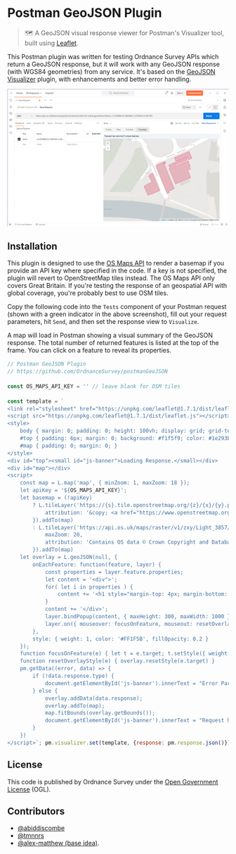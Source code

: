 # Postman GeoJSON Plugin
> 🗺 A GeoJSON visual response viewer for Postman's Visualizer tool, built using [Leaflet](https://leafletjs.com/).

This Postman plugin was written for testing Ordnance Survey APIs which return a GeoJSON response, but it will work with any GeoJSON response (with WGS84 geometries) from any service. It's based on the [GeoJSON Visualizer](https://www.postman.com/gold-meadow-42382/workspace/geojson-visualizer) plugin, with enhancements and better error handling.

![Example Screenshot](./example.png)

## Installation
This plugin is designed to use the [OS Maps API](https://osdatahub.os.uk/docs/wmts/overview) to render a basemap if you provide an API key where specified in the code. If a key is not specified, the plugin will revert to OpenStreetMap tiles instead. The OS Maps API only covers Great Britain. If you're testing the response of an geospatial API with global coverage, you're probably best to use OSM tiles.

Copy the following code into the `Tests` component of your Postman request (shown with a green indicator in the above screenshot), fill out your request parameters, hit `Send`, and then set the response view to `Visualize`.

A map will load in Postman showing a visual summary of the GeoJSON response. The total number of returned features is listed at the top of the frame. You can click on a feature to reveal its properties.

```javascript
// Postman GeoJSON Plugin
// https://github.com/OrdnanceSurvey/postmanGeoJSON

const OS_MAPS_API_KEY = '' // leave blank for OSM tiles

const template = `
<link rel="stylesheet" href="https://unpkg.com/leaflet@1.7.1/dist/leaflet.css" />
<script src="https://unpkg.com/leaflet@1.7.1/dist/leaflet.js"></script>
<style>
    body { margin: 0; padding: 0; height: 100vh; display: grid; grid-template-rows: auto 1fr; }
    #top { padding: 6px; margin: 0; background: #f1f5f9; color: #1e293b; }
    #map { padding: 0; margin: 0; }
</style>
<div id="top"><small id="js-banner">Loading Response.</small></div>
<div id="map"></div>
<script>
    const map = L.map('map', { minZoom: 1, maxZoom: 18 });
    let apiKey = '${OS_MAPS_API_KEY}';
    let basemap = (!apiKey)
        ? L.tileLayer('https://{s}.tile.openstreetmap.org/{z}/{x}/{y}.png', {
            attribution: '&copy; <a href="https://www.openstreetmap.org/copyright">OpenStreetMap</a> contributors'
        }).addTo(map)
        : L.tileLayer('https://api.os.uk/maps/raster/v1/zxy/Light_3857/{z}/{x}/{y}.png?key=' + apiKey, {
            maxZoom: 20,
            attribution: 'Contains OS data © Crown Copyright and Database Rights 2022'
        }).addTo(map)
    let overlay = L.geoJSON(null, {
        onEachFeature: function(feature, layer) {
            const properties = layer.feature.properties;
            let content = '<div">';
            for( let i in properties ) {
                content += '<h1 style="margin-top: 4px; margin-bottom: 4px; font-size: 1.4em; font-weight: bold;">' + i + '</h1><p style="margin-top: 2px; margin-bottom: 10px; padding-bottom: 4px; border-bottom: 1px solid #eee; font-size: 1em; font-family: monospace;">' + properties[i] + '</p>';
            }
            content += '</div>';
            layer.bindPopup(content, { maxHeight: 300, maxWidth: 1000 });
            layer.on({ mouseover: focusOnFeature, mouseout: resetOverlayStyle });
        },
        style: { weight: 1, color: '#FF1F5B', fillOpacity: 0.2 }
    });
    function focusOnFeature(e) { let t = e.target; t.setStyle({ weight: 3 }); t.bringToFront() }
    function resetOverlayStyle(e) { overlay.resetStyle(e.target) }
    pm.getData((error, data) => {
        if (!data.response.type) {
            document.getElementById('js-banner').innerText = "Error Parsing Response. It might not be GeoJSON.";
        } else {
            overlay.addData(data.response);
            overlay.addTo(map);
            map.fitBounds(overlay.getBounds());
            document.getElementById('js-banner').innerText = "Request has returned " + data.response.features.length.toString() + " unique features.";
        }
    })
</script>`; pm.visualizer.set(template, {response: pm.response.json()});
```

## License
This code is published by Ordnance Survey under the [Open Government License](https://www.nationalarchives.gov.uk/doc/open-government-licence) (OGL).

## Contributors
- [@abiddiscombe](https://github.com/abiddiscombe)
- [@tmnnrs](https://github.com/tmnnrs)
- [@alex-matthew (base idea)](https://github.com/alex-mathew/Postman-GeoJSON-Visualizer-with-Fuzzy-Search).
